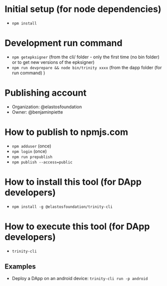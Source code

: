 # Initial setup (for node dependencies)

- `npm install`

# Development run command
- `npm getepksigner` (from the cli/ folder - only the first time (no bin folder) or to get new versions of the epksigner)
- `npm run devprepare && node bin/trinity xxxx` (from the dapp folder (for run command) )

# Publishing account

- Organization: @elastosfoundation
- Owner: @benjaminpiette

# How to publish to npmjs.com

- `npm adduser` (once)
- `npm login` (once)
- `npm run prepublish`
- `npm publish --access=public`

# How to install this tool (for DApp developers)

- `npm install -g @elastosfoundation/trinity-cli`

# How to execute this tool (for DApp developers)

- `trinity-cli`

## Examples

- Deploy a DApp on an android device: `trinity-cli run -p android`
